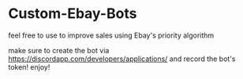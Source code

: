 # Custom-Ebay-Bots
feel free to use to improve sales using Ebay's priority algorithm

make sure to create the bot via https://discordapp.com/developers/applications/ and record the bot's token!
enjoy!
